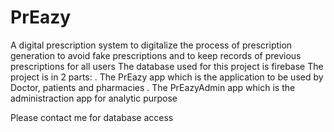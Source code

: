 # PrEazy
A digital prescription system to digitalize the process of prescription generation to avoid fake prescriptions and to keep  records of previous prescriptions for all users
The database used for this project is firebase
The project is in 2 parts:
  . The PrEazy app which is the application to be used by Doctor, patients and pharmacies
  . The PrEazyAdmin app which is the administraction app for analytic purpose

Please contact me for database access
